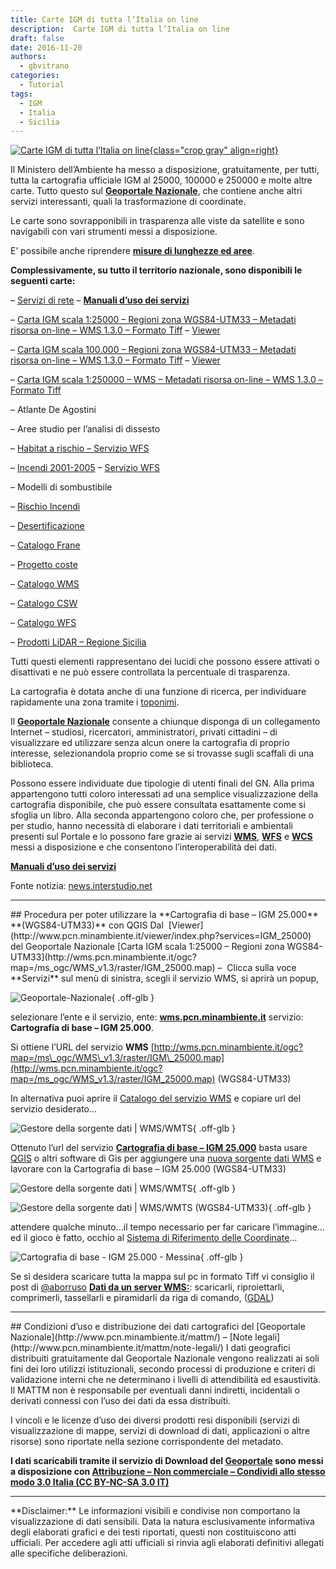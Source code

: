 ```yaml
---
title: Carte IGM di tutta l’Italia on line
description:  Carte IGM di tutta l’Italia on line
draft: false
date: 2016-11-20
authors:
  - gbvitrano
categories:
  - Tutorial
tags:
  - IGM
  - Italia
  - Sicilia
--- 
```

<style>.md-typeset code { background-color: #fff0;}  </style>
[![Carte IGM di tutta l’Italia on line](gpn_igm_palermo_01.webp "Visualizzatore - consultare le mappe disponibili presso il Ministero dell’Ambiente e della Tutela del Territorio e del Mare" ){class="crop gray" align=right}](index.md) 

Il Ministero dell’Ambiente ha messo a disposizione, gratuitamente, per tutti, tutta la cartografia ufficiale IGM al 25000, 100000 e 250000 e molte altre carte. Tutto questo sul **[Geoportale Nazionale](http://www.pcn.minambiente.it/)**, che contiene anche altri servizi interessanti, quali la trasformazione di coordinate.

Le carte sono sovrapponibili in trasparenza alle viste da satellite e sono navigabili con vari strumenti messi a disposizione.

E’ possibile anche riprendere **[misure di lunghezze ed aree](http://www.pcn.minambiente.it/viewer/)**.<!-- more --> 

**Complessivamente, su tutto il territorio nazionale, sono disponibili le seguenti carte:**

– [Servizi di rete](http://www.pcn.minambiente.it/mattm/servizi-ogc/) – **[Manuali d’uso dei servizi](http://www.pcn.minambiente.it/mattm/servizi-manuali/)**

– [Carta IGM scala 1:25000 – Regioni zona WGS84-UTM33 – Metadati risorsa on-line – WMS 1.3.0 – Formato Tiff](http://wms.pcn.minambiente.it/ogc?map=/ms_ogc/WMS_v1.3/raster/IGM_25000.map) – [Viewer](http://www.pcn.minambiente.it/viewer/index.php?services=IGM_25000)

– [Carta IGM scala 100.000 – Regioni zona WGS84-UTM33 – Metadati risorsa on-line – WMS 1.3.0 – Formato Tiff](http://wms.pcn.minambiente.it/ogc?map=/ms_ogc/WMS_v1.3/raster/IGM_25000.map) – [Viewer](http://www.pcn.minambiente.it/viewer/index.php?services=IGM_100000)

– [Carta IGM scala 1:250000 – WMS – Metadati risorsa on-line – WMS 1.3.0 – Formato Tiff](http://wms.pcn.minambiente.it/ogc?map=/ms_ogc/WMS_v1.3/raster/IGM_250000.map)

– Atlante De Agostini

– Aree studio per l’analisi di dissesto

– [Habitat a rischio – Servizio WFS](http://wms.pcn.minambiente.it/ogc?map=/ms_ogc/wfs/Progetto_Antincendi_Boschivi.map&Service=WFS)

– [Incendi 2001-2005](http://www.pcn.minambiente.it/mattm/progetto-incendi/) – [Servizio WFS](http://wms.pcn.minambiente.it/ogc?map=/ms_ogc/wfs/Progetto_Antincendi_Boschivi.map&Service=WFS)

– Modelli di sombustibile

– [Rischio Incendi](http://www.pcn.minambiente.it/mattm/progetto-incendi/)

– [Desertificazione](http://wms.pcn.minambiente.it/ogc?map=/ms_ogc/WFS/Atlante_desertificazione.map)

– [Catalogo Frane](http://wms.pcn.minambiente.it/ogc?map=/ms_ogc/wfs/Catalogo_Frane.map)

– [Progetto coste](http://www.pcn.minambiente.it/mattm/progetto-coste/)

– [Catalogo WMS](http://www.pcn.minambiente.it/mattm/servizio-wms/)

– [Catalogo CSW](http://www.pcn.minambiente.it/mattm/servizio-csw/)

– [Catalogo WFS](http://www.pcn.minambiente.it/mattm/servizio-di-scaricamento-wfs/)

– [Prodotti LiDAR – Regione Sicilia](http://www.pcn.minambiente.it/geoportal/catalog/search/resource/details.page?uuid=%7B28A9720B-3440-4EC0-A42A-42C9301EFFE1%7D)

Tutti questi elementi rappresentano dei lucidi che possono essere attivati o disattivati e ne può essere controllata la percentuale di trasparenza.

La cartografia è dotata anche di una funzione di ricerca, per individuare rapidamente una zona tramite i [toponimi](http://wms.pcn.minambiente.it/ogc?map=/ms_ogc/wfs/Toponimi_2011.map).

Il **[Geoportale Nazionale](http://www.pcn.minambiente.it/)** consente a chiunque disponga di un collegamento Internet – studiosi, ricercatori, amministratori, privati cittadini – di visualizzare ed utilizzare senza alcun onere la cartografia di proprio interesse, selezionandola proprio come se si trovasse sugli scaffali di una biblioteca.

Possono essere individuate due tipologie di utenti finali del GN. Alla prima appartengono tutti coloro interessati ad una semplice visualizzazione della cartografia disponibile, che può essere consultata esattamente come si sfoglia un libro. Alla seconda appartengono coloro che, per professione o per studio, hanno necessità di elaborare i dati territoriali e ambientali presenti sul Portale e lo possono fare grazie ai servizi **[WMS](http://www.pcn.minambiente.it/mattm/servizio-wms/)**, **[WFS](http://www.pcn.minambiente.it/mattm/servizio-di-scaricamento-wfs/)** e **[WCS](http://www.pcn.minambiente.it/mattm/servizio-di-scaricamento-wcs/)** messi a disposizione e che consentono l’interoperabilità dei dati.

**[Manuali d’uso dei servizi](http://www.pcn.minambiente.it/mattm/servizi-manuali/)**

Fonte notizia: [news.interstudio.net](http://news.interstudio.net/2013/04/25/carte-igm-di-tutta-litalia-on-line/)
<hr>
## Procedura per poter utilizzare la **Cartografia di base – IGM 25.000** **(WGS84-UTM33)** con QGIS
Dal  [Viewer](http://www.pcn.minambiente.it/viewer/index.php?services=IGM_25000)  del Geoportale Nazionale [Carta IGM scala 1:25000 – Regioni zona WGS84-UTM33](http://wms.pcn.minambiente.it/ogc?map=/ms_ogc/WMS_v1.3/raster/IGM_25000.map) –  Clicca sulla voce **Servizi** sul menù di sinistra, scegli il servizio WMS, si aprirà un popup,

![Geoportale-Nazionale](Screenshot_2018-10-02-Geoportale-Nazionale-.webp "Carta IGM scala 1:25000 - Regioni zona WGS84-UTM33 - Viewer"){ .off-glb }

selezionare l’ente e il servizio, ente: **[wms.pcn.minambiente.it](http://wms.pcn.minambiente.it/)** servizio: **Cartografia di base – IGM 25.000**.

Si ottiene l’URL del servizio **WMS** [http://wms.pcn.minambiente.it/ogc?map=/ms\_ogc/WMS\_v1.3/raster/IGM\_25000.map](http://wms.pcn.minambiente.it/ogc?map=/ms_ogc/WMS_v1.3/raster/IGM_25000.map) (WGS84-UTM33)

In alternativa puoi aprire il [Catalogo del servizio WMS](http://www.pcn.minambiente.it/mattm/servizio-wms/) e copiare url del servizio desiderato…

![Gestore della sorgente dati | WMS/WMTS](catalogo_servizio_wms.webp "Gestore della sorgente dati | WMS/WMTS"){ .off-glb }

Ottenuto l’url del servizio **[Cartografia di base – IGM 25.000](http://wms.pcn.minambiente.it/ogc?map=/ms_ogc/WMS_v1.3/raster/IGM_25000.map)** basta usare [QGIS](https://www.qgis.org/it/site/) o altri software di Gis per aggiungere una [nuova sorgente dati WMS](https://coseerobe.gbvitrano.it/_with_ogc/ogc_client_support.html#id9) e lavorare con la Cartografia di base – IGM 25.000 (WGS84-UTM33)

![Gestore della sorgente dati | WMS/WMTS](screenshot.87.webp "QGIS - Gestore della sorgente dati | WMS/WMTS"){ .off-glb }

![Gestore della sorgente dati | WMS/WMTS (WGS84-UTM33)](igm-WGS84-UTM33.webp "QGIS - Gestore della sorgente dati | WMS/WMTS (WGS84-UTM33)"){ .off-glb }

attendere qualche minuto…il tempo necessario per far caricare l’immagine… ed il gioco è fatto, occhio al [Sistema di Riferimento delle Coordinate](https://3dmetrica.it/i-codici-epsg/)…

![Cartografia di base - IGM 25.000 - Messina](screenshot.85.webp "QGIS - Cartografia di base - IGM 25.000 - Messina"){ .off-glb }

Se si desidera scaricare tutta la mappa sul pc in formato Tiff vi consiglio il post di [@aborruso](https://twitter.com/aborruso) **[Dati da un server WMS:](https://medium.com/tantotanto/dati-da-un-server-wms-scaricarli-riproiettarli-comprimerli-e-tassellarli-da-riga-di-comando-a34cb6fe13e0)**: scaricarli, riproiettarli, comprimerli, tassellarli e piramidarli da riga di comando, ([GDAL](https://www.gdal.org/))
<hr>
## Condizioni d’uso e distribuzione dei dati cartografici del [Geoportale Nazionale](http://www.pcn.minambiente.it/mattm/) – [Note legali](http://www.pcn.minambiente.it/mattm/note-legali/)
I dati geografici distribuiti gratuitamente dal Geoportale Nazionale vengono realizzati ai soli fini dei loro utilizzi istituzionali, secondo processi di produzione e criteri di validazione interni che ne determinano i livelli di attendibilità ed esaustività. Il MATTM non è responsabile per eventuali danni indiretti, incidentali o derivati connessi con l’uso dei dati da essa distribuiti.

I vincoli e le licenze d’uso dei diversi prodotti resi disponibili (servizi di visualizzazione di mappe, servizi di download di dati, applicazioni o altre risorse) sono riportate nella sezione corrispondente del metadato.

**I dati scaricabili tramite il servizio di Download del [Geoportale](http://www.pcn.minambiente.it/mattm/) sono messi a disposizione con [Attribuzione – Non commerciale – Condividi allo stesso modo 3.0 Italia (CC BY-NC-SA 3.0 IT)](https://creativecommons.org/licenses/by-nc-sa/3.0/it/legalcode)**
<hr>
**Disclaimer:** Le informazioni visibili e condivise non comportano la visualizzazione di dati sensibili. Data la natura esclusivamente informativa degli elaborati grafici e dei testi riportati, questi non costituiscono atti ufficiali. Per accedere agli atti ufficiali si rinvia agli elaborati definitivi allegati alle specifiche deliberazioni.